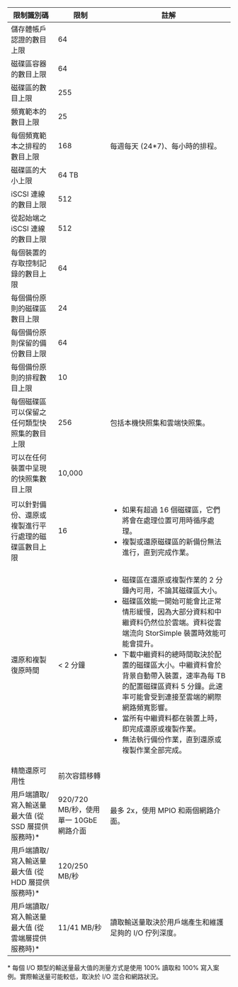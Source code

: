 | 限制識別碼 | 限制 | 註解 |
|----------------- | ------|--------- |
| 儲存體帳戶認證的數目上限 | 64 | |
| 磁碟區容器的數目上限 | 64 | |
| 磁碟區的數目上限 | 255 | |
| 頻寬範本的數目上限 | 25 | |
| 每個頻寬範本之排程的數目上限 | 168 | 每週每天 (24*7)、每小時的排程。 |
| 磁碟區的大小上限 | 64 TB | |
| iSCSI 連線的數目上限 | 512 | |
| 從起始端之 iSCSI 連線的數目上限 | 512 | |
| 每個裝置的存取控制記錄的數目上限 | 64 | |
| 每個備份原則的磁碟區數目上限 | 24 | |
| 每個備份原則保留的備份數目上限 | 64 | |
| 每個備份原則的排程數目上限 | 10 | |
| 每個磁碟區可以保留之任何類型快照集的數目上限 | 256 | 包括本機快照集和雲端快照集。 |
| 可以在任何裝置中呈現的快照集數目上限 | 10,000 | |
| 可以針對備份、還原或複製進行平行處理的磁碟區數目上限 | 16 |<ul><li>如果有超過 16 個磁碟區，它們將會在處理位置可用時循序處理。</li><li>複製或還原磁碟區的新備份無法進行，直到完成作業。</li></ul>|
| 還原和複製復原時間 | < 2 分鐘 | <ul><li>磁碟區在還原或複製作業的 2 分鐘內可用，不論其磁碟區大小。</li><li>磁碟區效能一開始可能會比正常情形緩慢，因為大部分資料和中繼資料仍然位於雲端。資料從雲端流向 StorSimple 裝置時效能可能會提升。</li><li>下載中繼資料的總時間取決於配置的磁碟區大小。中繼資料會於背景自動帶入裝置，速率為每 TB 的配置磁碟區資料 5 分鐘。此速率可能會受到連接至雲端的網際網路頻寬影響。</li><li>當所有中繼資料都在裝置上時，即完成還原或複製作業。</li><li>無法執行備份作業，直到還原或複製作業全部完成。|
| 精簡還原可用性 | 前次容錯移轉 | |
| 用戶端讀取/寫入輸送量最大值 (從 SSD 層提供服務時)* | 920/720 MB/秒，使用單一 10GbE 網路介面 | 最多 2x，使用 MPIO 和兩個網路介面。 |
| 用戶端讀取/寫入輸送量最大值 (從 HDD 層提供服務時)* | 120/250 MB/秒 |
| 用戶端讀取/寫入輸送量最大值 (從雲端層提供服務時)* | 11/41 MB/秒 | 讀取輸送量取決於用戶端產生和維護足夠的 I/O 佇列深度。 |

&#42; 每個 I/O 類型的輸送量最大值的測量方式是使用 100% 讀取和 100% 寫入案例。實際輸送量可能較低，取決於 I/O 混合和網路狀況。

<!---HONumber=July15_HO3-->